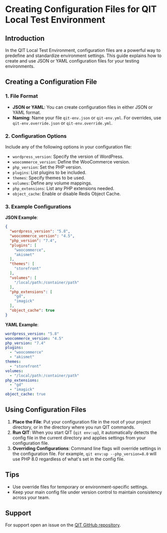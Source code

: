 # Creating Configuration Files for QIT Local Test Environment

## Introduction

In the QIT Local Test Environment, configuration files are a powerful way to predefine and standardize environment settings. This guide explains how to create and use JSON or YAML configuration files for your testing environments.

## Creating a Configuration File

### 1. File Format

- **JSON or YAML**: You can create configuration files in either JSON or YAML format.
- **Naming**: Name your file `qit-env.json` or `qit-env.yml`. For overrides, use `qit-env.override.json` or `qit-env.override.yml`.

### 2. Configuration Options

Include any of the following options in your configuration file:
- `wordpress_version`: Specify the version of WordPress.
- `woocommerce_version`: Define the WooCommerce version.
- `php_version`: Set the PHP version.
- `plugins`: List plugins to be included.
- `themes`: Specify themes to be used.
- `volumes`: Define any volume mappings.
- `php_extensions`: List any PHP extensions needed.
- `object_cache`: Enable or disable Redis Object Cache.

### 3. Example Configurations

**JSON Example**:
```json
{
  "wordpress_version": "5.8",
  "woocommerce_version": "4.5",
  "php_version": "7.4",
  "plugins": [
    "woocommerce",
    "akismet"
  ],
  "themes": [
    "storefront"
  ],
  "volumes": [
    "/local/path:/container/path"
  ],
  "php_extensions": [
    "gd",
    "imagick"
  ],
  "object_cache": true
}
```

**YAML Example**:
```yaml
wordpress_version: "5.8"
woocommerce_version: "4.5"
php_version: "7.4"
plugins:
  - "woocommerce"
  - "akismet"
themes:
  - "storefront"
volumes:
  - "/local/path:/container/path"
php_extensions:
  - "gd"
  - "imagick"
object_cache: true
```

## Using Configuration Files

1. **Place the File**: Put your configuration file in the root of your project directory, or in the directory where you run QIT commands.
2. **Run QIT**: When you start QIT (`qit env:up`), it automatically detects the config file in the current directory and applies settings from your configuration file.
3. **Overriding Configurations**: Command line flags will override settings in the configuration file. For example, `qit env:up --php_version=8.0` will use PHP 8.0 regardless of what's set in the config file.

## Tips

- Use override files for temporary or environment-specific settings.
- Keep your main config file under version control to maintain consistency across your team.

## Support

For support open an issue on the [QIT GitHub repository](https://github.com/woocommerce/qit-cli/issues).
